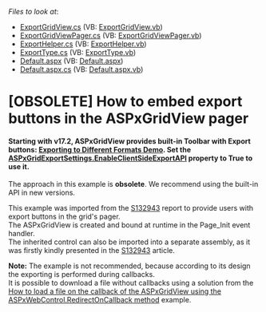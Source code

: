 <!-- default file list -->
*Files to look at*:

* [ExportGridView.cs](./CS/WebSite/App_Code/ExportGridView.cs) (VB: [ExportGridView.vb](./VB/WebSite/App_Code/ExportGridView.vb))
* [ExportGridViewPager.cs](./CS/WebSite/App_Code/ExportGridViewPager.cs) (VB: [ExportGridViewPager.vb](./VB/WebSite/App_Code/ExportGridViewPager.vb))
* [ExportHelper.cs](./CS/WebSite/App_Code/ExportHelper.cs) (VB: [ExportHelper.vb](./VB/WebSite/App_Code/ExportHelper.vb))
* [ExportType.cs](./CS/WebSite/App_Code/ExportType.cs) (VB: [ExportType.vb](./VB/WebSite/App_Code/ExportType.vb))
* [Default.aspx](./CS/WebSite/Default.aspx) (VB: [Default.aspx](./VB/WebSite/Default.aspx))
* [Default.aspx.cs](./CS/WebSite/Default.aspx.cs) (VB: [Default.aspx.vb](./VB/WebSite/Default.aspx.vb))
<!-- default file list end -->
# [OBSOLETE] How to embed export buttons in the ASPxGridView pager

#### Starting with v17.2, ASPxGridView provides built-in Toolbar with Export buttons: [Exporting to Different Formats Demo](https://demos.devexpress.com/ASPxGridViewDemos/Exporting/Exporting.aspx). Set the [ASPxGridExportSettings.EnableClientSideExportAPI](https://documentation.devexpress.com/AspNet/DevExpress.Web.ASPxGridExportSettings.EnableClientSideExportAPI.property) property to True to use it. 

 The approach in this example is **obsolete**. We recommend using the built-in API in new versions.

<p>This example was imported from the <a href="https://www.devexpress.com/Support/Center/p/S132943">S132943</a> report to provide users with export buttons in the grid's pager.<br />
The ASPxGridView is created and bound at runtime in the Page_Init event handler.<br />
The inherited control can also be imported into a separate assembly, as it was firstly kindly presented in the <a href="https://www.devexpress.com/Support/Center/p/S132943">S132943</a> article.</p><p><strong>Note:</strong> The example is not recommended, because according to its design the exporting is performed during callbacks.<br />
It is possible to download a file without callbacks using a solution from the <a href="https://www.devexpress.com/Support/Center/p/E2577">How to load a file on the callback of the ASPxGridView using the ASPxWebControl.RedirectOnCallback method</a> example.</p>

<br/>


